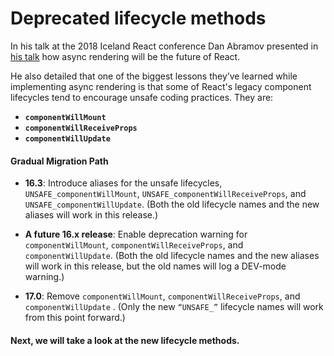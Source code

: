 # Deprecated lifecycle methods

In his talk at the 2018 Iceland React conference Dan Abramov presented in [his talk](https://www.youtube.com/watch?v=nLF0n9SACd4) how async rendering will be the future of React.

He also detailed that one of the biggest lessons they’ve learned while implementing async rendering is that some of React's legacy component lifecycles tend to encourage unsafe coding practices. They are:

- __`componentWillMount`__
- __`componentWillReceiveProps`__
- __`componentWillUpdate`__

#### Gradual Migration Path

- __16.3__: Introduce aliases for the unsafe lifecycles, `UNSAFE_componentWillMount`, `UNSAFE_componentWillReceiveProps`, and `UNSAFE_componentWillUpdate`. (Both the old lifecycle names and the new aliases will work in this release.)

- __A future 16.x release__: Enable deprecation warning for `componentWillMount`, `componentWillReceiveProps`, and `componentWillUpdate`. (Both the old lifecycle names and the new aliases will work in this release, but the old names will log a DEV-mode warning.)

- __17.0__: Remove `componentWillMount`, `componentWillReceiveProps`, and `componentWillUpdate` . (Only the new `“UNSAFE_”` lifecycle names will work from this point forward.)

####  Next, we will take a look at the new lifecycle methods.
